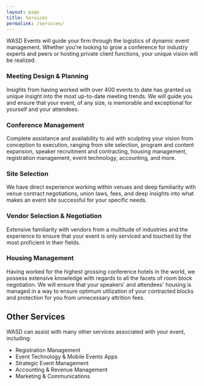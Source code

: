 ```yaml
---
layout: page
title: Services
permalink: /services/
---
```


WASD Events will guide your firm through the logistics of dynamic event management. Whether you're looking to grow a conference for industry experts and peers or hosting private client functions, your unique vision will be realized.

### Meeting Design & Planning

Insights from having worked with over 400 events to date has granted us unique insight into the most up-to-date meeting trends. We will guide you and ensure that your event, of any size, is memorable and exceptional for yourself and your attendees.

### Conference Management

Complete assistance and availability to aid with sculpting your vision from conception to execution, ranging from site selection, program and content expansion, speaker recruitment and contracting, housing management, registration management, event technology, accounting, and more.

### Site Selection

We have direct experience working within venues and deep familiarity with venue contract negotiations, union laws, fees, and deep insights into what makes an event site successful for your specific needs.

### Vendor Selection & Negotiation

Extensive familiarity with vendors from a multitude of industries and the experience to ensure that your event is only serviced and touched by the most proficient in their fields.

### Housing Management

Having worked for the highest grossing conference hotels in the world, we possess extensive knowledge with regards to all the facets of room block negotiation. We will ensure that your speakers' and attendees' housing is managed in a way to ensure optimum utilization of your contracted blocks and protection for you from unnecessary attrition fees.

## Other Services

WASD can assist with many other services associated with your event, including:

* Registration Management
* Event Technology & Mobile Events Apps
* Strategic Event Management
* Accounting & Revenue Management
* Marketing & Communications
